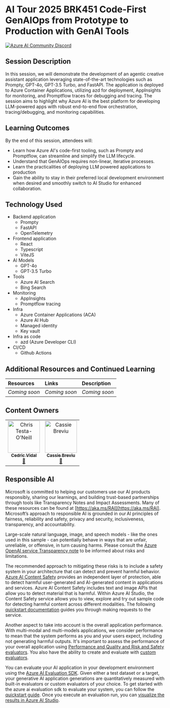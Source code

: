 # AI Tour 2025 BRK451 Code-First GenAIOps from Prototype to Production with GenAI Tools
[![Azure AI Community Discord](
https://dcbadge.vercel.app/api/server/ByRwuEEgH4)](https://discord.com/invite/ByRwuEEgH4?WT.mc_id=aiml-00001-leestott)

## Session Description  
In this session, we will demonstrate the development of an agentic creative assistant application leveraging state-of-the-art technologies such as Prompty, GPT-4o, GPT-3.5 Turbo, and FastAPI. The application is deployed to Azure Container Applications, utilizing azd for deployment, AppInsights for monitoring, and Promptflow traces for debugging and tracing. The session aims to highlight why Azure AI is the best platform for developing LLM-powered apps with robust end-to-end flow orchestration, tracing/debugging, and monitoring capabilities.  
  
## Learning Outcomes  
By the end of this session, attendees will:  
- Learn how Azure AI's code-first tooling, such as Prompty and Promptflow, can streamline and simplify the LLM lifecycle.  
- Understand that GenAIOps requires non-linear, iterative processes.
- Learn the practicalities of deploying LLM powered applications to production
- Gain the ability to stay in their preferred local development environment when desired and smoothly switch to AI Studio for enhanced collaboration.  

## Technology Used  
- Backend application
  - Prompty
  - FastAPI
  - OpenTelemetry
- Frontend application
  - React
  - Typescript
  - ViteJS
- AI Models
  - GPT-4o
  - GPT-3.5 Turbo
- Tools
  - Azure AI Search
  - Bing Search
- Monitoring
  - AppInsights
  - Promptflow tracing
- Infra
  - Azure Container Applications (ACA)
  - Azure AI Hub
  - Managed identity
  - Key vault
- Infra as code
  - azd (Azure Developer CLI)
- CI/CD
  - Github Actions

## Additional Resources and Continued Learning

| Resources          | Links                             | Description        |
|:-------------------|:----------------------------------|:-------------------|
| _Coming soon_ | _Coming soon_ | _Coming soon_ |


## Content Owners

<!-- ALL-CONTRIBUTORS-LIST:START - Do not remove or modify this section -->

<table>
<tr>
    <td align="center"><a href="http://learnanalytics.microsoft.com">
        <img src="https://github.com/cedricvidal.png" width="100px;" alt="Chris Testa-O'Neill
"/><br />
        <sub><b>Cedric Vidal
</b></sub></a><br />
            <a href="https://github.com/cedricvidal" title="talk">📢</a> 
    </td>
    <td align="center"><a href="http://learnanalytics.microsoft.com">
        <img src="https://github.com/cassiebreviu.png" width="100px;" alt="Cassie Breviu"/><br />
        <sub><b>Cassie Breviu
</b></sub></a><br />
            <a href="https://github.com/Cassie Breviu" title="talk">📢</a> 
    </td>
</tr></table>

<!-- ALL-CONTRIBUTORS-LIST:END -->

## Responsible AI 

Microsoft is committed to helping our customers use our AI products responsibly, sharing our learnings, and building trust-based partnerships through tools like Transparency Notes and Impact Assessments. Many of these resources can be found at [https://aka.ms/RAI](https://aka.ms/RAI).
Microsoft’s approach to responsible AI is grounded in our AI principles of fairness, reliability and safety, privacy and security, inclusiveness, transparency, and accountability.

Large-scale natural language, image, and speech models - like the ones used in this sample - can potentially behave in ways that are unfair, unreliable, or offensive, in turn causing harms. Please consult the [Azure OpenAI service Transparency note](https://learn.microsoft.com/legal/cognitive-services/openai/transparency-note?tabs=text) to be informed about risks and limitations.

The recommended approach to mitigating these risks is to include a safety system in your architecture that can detect and prevent harmful behavior. [Azure AI Content Safety](https://learn.microsoft.com/azure/ai-services/content-safety/overview) provides an independent layer of protection, able to detect harmful user-generated and AI-generated content in applications and services. Azure AI Content Safety includes text and image APIs that allow you to detect material that is harmful. Within Azure AI Studio, the Content Safety service allows you to view, explore and try out sample code for detecting harmful content across different modalities. The following [quickstart documentation](https://learn.microsoft.com/azure/ai-services/content-safety/quickstart-text?tabs=visual-studio%2Clinux&pivots=programming-language-rest) guides you through making requests to the service.

Another aspect to take into account is the overall application performance. With multi-modal and multi-models applications, we consider performance to mean that the system performs as you and your users expect, including not generating harmful outputs. It's important to assess the performance of your overall application using [Performance and Quality and Risk and Safety evaluators](https://learn.microsoft.com/azure/ai-studio/concepts/evaluation-metrics-built-in). You also have the ability to create and evaluate with [custom evaluators](https://learn.microsoft.com/azure/ai-studio/how-to/develop/evaluate-sdk#custom-evaluators).

You can evaluate your AI application in your development environment using the [Azure AI Evaluation SDK](https://microsoft.github.io/promptflow/index.html). Given either a test dataset or a target, your generative AI application generations are quantitatively measured with built-in evaluators or custom evaluators of your choice. To get started with the azure ai evaluation sdk to evaluate your system, you can follow the [quickstart guide](https://learn.microsoft.com/azure/ai-studio/how-to/develop/flow-evaluate-sdk). Once you execute an evaluation run, you can [visualize the results in Azure AI Studio](https://learn.microsoft.com/azure/ai-studio/how-to/evaluate-flow-results).
